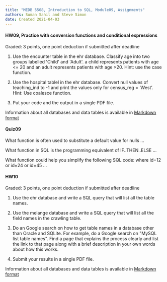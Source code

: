 ```yaml
---
title: "MEDB 5508, Introduction to SQL, Module09, Assignments"
authors: Suman Sahil and Steve Simon
date: Created 2021-04-03
---
```


#### HW09, Practice with conversion functions and conditional expressions

Graded: 3 points, one point deduction if submitted after deadline

1. Use the encounter table in the ehr database. Classify age into two groups labelled 'Child' and 'Adult'. a child represents patients with age <= 20 and an adult represents patients with age >20. Hint: use the case function.

2. Use the hospital tablel in the ehr database. Convert null values of teaching_ind to -1 and print the values only for  census_reg = ‘West’. Hint: Use coalesce function.

3. Put your code and the output in a single PDF file.

Information about all databases and data tables is available in [Markdown format][git1]

#### Quiz09

What function is often used to substitute a default value for nulls ...

What function in SQL is the programming equivalent of IF..THEN..ELSE ...

What function could help you simplify the following SQL code: where id=12 or id=24 or id=45 ...

#### HW10

Graded: 3 points, one point deduction if submitted after deadline

1. Use the ehr database and write a SQL query that will list all the table names.

2. Use the melange database and write a SQL query that will list all the field names in the crawling table.

3. Do an Google search on how to get table names in a database other than Oracle and SQLite. For example, do a Google search on "MySQL list table names".  Find a page that explains the process clearly and list the link to that page along with a brief description in your own words about how this works.

4. Submit your results in a single PDF file.

Information about all databases and data tables is available in [Markdown format][git1]

[git1]: https://github.com/pmean/introduction-to-sql/blob/master/data/all-data.md